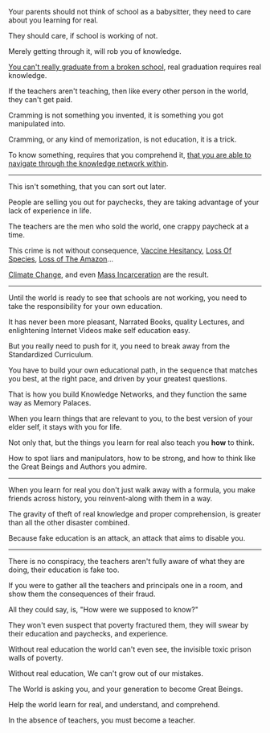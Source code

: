 Your parents should not think of school as a babysitter,
they need to care about you learning for real.

They should care,
if school is working of not.

Merely getting through it,
will rob you of knowledge.

[You can't really graduate from a broken school][1],
real graduation requires real knowledge.

If the teachers aren't teaching,
then like every other person in the world, they can't get paid.

Cramming is not something you invented,
it is something you got manipulated into.

Cramming, or any kind of memorization,
is not education, it is a trick.

To know something, requires that you comprehend it,
[that you are able to navigate through the knowledge network within][6].

---

This isn't something,
that you can sort out later.

People are selling you out for paychecks,
they are taking advantage of your lack of experience in life.

The teachers are the men who sold the world,
one crappy paycheck at a time.

This crime is not without consequence,
[Vaccine Hesitancy][2], [Loss Of Species][3], [Loss of The Amazon][4]...

[Climate Change][7],
and even [Mass Incarceration][5] are the result.

---

Until the world is ready to see that schools are not working,
you need to take the responsibility for your own education.

It has never been more pleasant,
Narrated Books, quality Lectures, and enlightening Internet Videos make self education easy.

But you really need to push for it,
you need to break away from the Standardized Curriculum.

You have to build your own educational path,
in the sequence that matches you best, at the right pace, and driven by your greatest questions.

That is how you build Knowledge Networks,
and they function the same way as Memory Palaces.

When you learn things that are relevant to you,
to the best version of your elder self, it stays with you for life.

Not only that,
but the things you learn for real also teach you __how__ to think.

How to spot liars and manipulators, how to be strong,
and how to think like the Great Beings and Authors you admire.

---

When you learn for real you don't just walk away with a formula,
you make friends across history, you reinvent-along with them in a way.

The gravity of theft of real knowledge and proper comprehension,
is greater than all the other disaster combined.

Because fake education is an attack,
an attack that aims to disable you.

---

There is no conspiracy,
the teachers aren't fully aware of what they are doing, their education is fake too.

If you were to gather all the teachers and principals one in a room,
and show them the consequences of their fraud.

All they could say, is,
"How were we supposed to know?"

They won't even suspect that poverty fractured them,
they will swear by their education and paychecks, and experience.

Without real education the world can't even see,
the invisible toxic prison walls of poverty.

Without real education,
We can't grow out of our mistakes.

The World is asking you,
and your generation to become Great Beings.

Help the world learn for real,
and understand, and comprehend.

In the absence of teachers,
you must become a teacher.


[1]: https://www.youtube.com/watch?v=JhCHb6xtqeY
[2]: https://www.youtube.com/watch?v=kCQWvfUoFwc
[3]: https://www.youtube.com/watch?v=C1Jud3zOcL4
[4]: https://www.youtube.com/watch?v=SAZAKPUQMw0
[5]: https://www.youtube.com/watch?v=SQ6H-Mz6hgw
[6]: https://www.youtube.com/watch?v=sZJj6DwCqSU
[7]: https://www.youtube.com/watch?v=oQeok_5j2So
